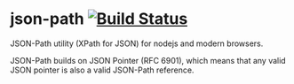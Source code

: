 json-path [![Build Status](https://travis-ci.org/flitbit/json-path.png)](http://travis-ci.org/flitbit/json-path)
=========

JSON-Path utility (XPath for JSON) for nodejs and modern browsers.

JSON-Path builds on JSON Pointer (RFC 6901), which means that any valid JSON pointer is also a valid JSON-Path reference.